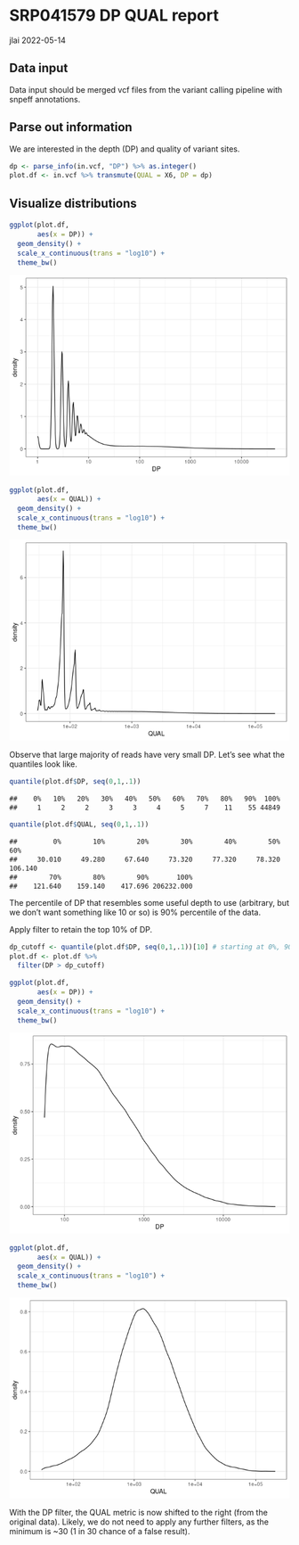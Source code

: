SRP041579 DP QUAL report
================
jlai
2022-05-14

## Data input

Data input should be merged vcf files from the variant calling pipeline
with snpeff annotations.

## Parse out information

We are interested in the depth (DP) and quality of variant sites.

``` r
dp <- parse_info(in.vcf, "DP") %>% as.integer()
plot.df <- in.vcf %>% transmute(QUAL = X6, DP = dp)
```

## Visualize distributions

``` r
ggplot(plot.df,
       aes(x = DP)) +
  geom_density() +
  scale_x_continuous(trans = "log10") +
  theme_bw()
```

![](SRP041579_220514_files/figure-gfm/plot1-1.png)<!-- -->

``` r
ggplot(plot.df,
       aes(x = QUAL)) +
  geom_density() +
  scale_x_continuous(trans = "log10") +
  theme_bw()
```

![](SRP041579_220514_files/figure-gfm/plot1-2.png)<!-- -->

Observe that large majority of reads have very small DP. Let’s see what
the quantiles look like.

``` r
quantile(plot.df$DP, seq(0,1,.1)) 
```

    ##    0%   10%   20%   30%   40%   50%   60%   70%   80%   90%  100% 
    ##     1     2     2     3     3     4     5     7    11    55 44849

``` r
quantile(plot.df$QUAL, seq(0,1,.1))
```

    ##         0%        10%        20%        30%        40%        50%        60% 
    ##     30.010     49.280     67.640     73.320     77.320     78.320    106.140 
    ##        70%        80%        90%       100% 
    ##    121.640    159.140    417.696 206232.000

The percentile of DP that resembles some useful depth to use (arbitrary,
but we don’t want something like 10 or so) is 90% percentile of the
data.

Apply filter to retain the top 10% of DP.

``` r
dp_cutoff <- quantile(plot.df$DP, seq(0,1,.1))[10] # starting at 0%, 90% is the 10th element
plot.df <- plot.df %>% 
  filter(DP > dp_cutoff)
```

``` r
ggplot(plot.df,
       aes(x = DP)) +
  geom_density() +
  scale_x_continuous(trans = "log10") +
  theme_bw()
```

![](SRP041579_220514_files/figure-gfm/plot2-1.png)<!-- -->

``` r
ggplot(plot.df,
       aes(x = QUAL)) +
  geom_density() +
  scale_x_continuous(trans = "log10") +
  theme_bw()
```

![](SRP041579_220514_files/figure-gfm/plot2-2.png)<!-- -->

With the DP filter, the QUAL metric is now shifted to the right (from
the original data). Likely, we do not need to apply any further filters,
as the minimum is \~30 (1 in 30 chance of a false result).
